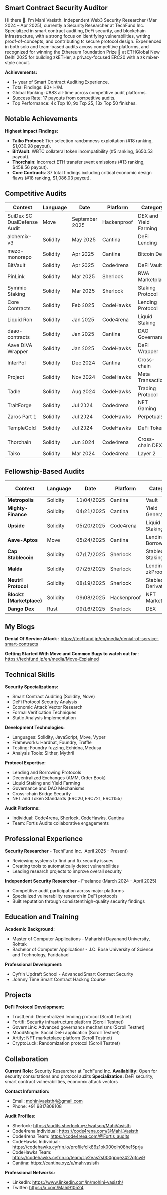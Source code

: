 ## Smart Contract Security Auditor 
Hi there 👋. I’m Mahi Vasisth.
Independent Web3 Security Researcher (Mar 2024 – Apr 2025), currently a Security Researcher at TechFund Inc. Specialized in smart contract auditing, DeFi security, and blockchain infrastructure, with a strong focus on identifying vulnerabilities, writing proof-of-concepts, and contributing to secure protocol design. Experienced in both solo and team-based audits across competitive platforms, and recognized for winning the Ethereum Foundation Prize 🥇 at ETHGlobal New Delhi 2025 for building zkETHer, a privacy-focused ERC20 with a zk mixer-style circuit.

**Achievements:**
- 1+ year of Smart Contract Auditing Experience. 
- Total Findings: 80+ H/M.
- Global Ranking: #883 all-time across competitive audit platforms.  
- Success Rate: 17 payouts from competitive audits.
- Top Performance: 4x Top 10, 9x Top 25, 13x Top 50 finishes.

## Notable Achievements

**Highest Impact Findings:**
- **Taiko Protocol**: Tier selection randomness exploitation (#18 ranking, $1,030.98 payout).
- **BitVault**: WBTC collateral token incompatibility (#5 ranking, $650.53 payout).  
- **Thorchain**: Incorrect ETH transfer event emissions (#13 ranking, $458.56 payout).
- **Core Contracts**: 37 total findings including critical economic design flaws (#18 ranking, $1,086.03 payout).

## Competitive Audits

| Contest | Language | Date | Platform | Category | Findings | Ranking | Payout |
|---------|----------|------|----------|----------|----------|---------|---------|
| SuiDex SC DualDefense Audit | Move | September 2025 | Hackenproof | DEX and Yield Farming | 2 findings | Waiting For results | - |
| alchemix-v3 | Solidity | May 2025 | Cantina | DeFi Lending | 4 findings | #41 | $156.91 |
| mezo-monorepo | Solidity | Apr 2025 | Cantina | Bitcoin DeFi | 2 findings | #42 | $42.39 |
| BitVault | Solidity | Apr 2025 | Code4rena | DeFi Vault | 1H | #5 | $650.53 |
| PinLink | Solidity | Mar 2025 | Sherlock | RWA Marketplace | 1 finding | #44 | $13.20 |
| Symmio Staking | Solidity | Mar 2025 | Sherlock | Staking Protocol | 2 findings | #10 | $68.35 |
| Core Contracts | Solidity | Feb 2025 | CodeHawks | Lending Protocol | 37 findings | #18 | $1,086.03 |
| Liquid Ron | Solidity | Jan 2025 | Code4rena | Liquid Staking | 1H | #12 | $0 |
| daao-contracts | Solidity | Jan 2025 | Cantina | DAO Governance | 1 finding | #122 | $0.23 |
| Aave DIVA Wrapper | Solidity | Jan 2025 | CodeHawks | DeFi Wrapper | 1 finding | #9 | $0.04 |
| InterPol | Solidity | Dec 2024 | Cantina | Cross-chain | 1 finding | #10 | $156.87 |
| Project | Solidity | Nov 2024 | CodeHawks | Meta Transaction | 1 finding | #12 | $98.19 |
| Tadle | Solidity | Aug 2024 | CodeHawks | Trading Protocol | 4 findings | #121 | $4.17 |
| TraitForge | Solidity | Jul 2024 | Code4rena | NFT Gaming | 1 finding | #89 | $0 |
| Zaros Part 1 | Solidity | Jul 2024 | CodeHawks | Perpetuals | 1 finding | #66 | $32.97 |
| TempleGold | Solidity | Jul 2024 | CodeHawks | DeFi Token | 2 findings | #31 | $50.91 |
| Thorchain | Solidity | Jun 2024 | Code4rena | Cross-chain DEX | 1H | #13 | $458.56 |
| Taiko | Solidity | Mar 2024 | Code4rena | Layer 2 | 1H | #18 | $1,030.98 |

## Fellowship-Based Audits

| Contest                  | Language | Date       | Platform    | Category               | Findings | Ranking  | Earned Amount |
|--------------------------|----------|------------|-------------|------------------------|----------|----------|---------------|
| **Metropolis**           | Solidity | 11/04/2025 | Cantina     | Vault                  | 6        | #15      | $379          |
| **Mighty-Finance**       | Solidity | 04/21/2025 | Cantina     | Yield Generation       | 14        | #5       | $1,140        |
| **Upside**               | Solidity | 05/20/2025 | Code4rena   | Liquid Staking         | —        | —        | —             |
| **Aave-Aptos**           | Move     | 05/24/2025 | Cantina     | Lending & Borrowing    | 3        | —        | —             |
| **Cap Stablecoin**       | Solidity | 07/17/2025 | Sherlock    | Stablecoin / Staking   | —        | —        | —             |
| **Malda**                | Solidity | 07/25/2025 | Sherlock    | Lending, L2, zkProof   | —        | Pending  | —             |
| **Neutrl Protocol**      | Solidity | 08/19/2025 | Sherlock    | Stablecoin Derivatives | 1        | #1       | $941          |
| **Blockz (Marketplace)** | Solidity | 09/08/2025 | Hackenproof | NFT Marketplace        | 4        | Pending  | —             |
| **Dango Dex**            | Rust     | 09/16/2025 | Sherlock    | DEX                    | —        | Ongoing  | —             |

## My Blogs
 **Denial Of Service Attack** :
 https://techfund.jp/en/media/denial-of-service-smart-contracts
 
**Getting Started With Move and Common Bugs to watch out for** :
https://techfund.jp/en/media/Move-Explained

## Technical Skills

**Security Specializations:**
- Smart Contract Auditing (Solidity, Move)
- DeFi Protocol Security Analysis
- Economic Attack Vector Research
- Formal Verification Techniques
- Static Analysis Implementation

**Development Technologies:**
- Languages: Solidity, JavaScript, Move, Vyper
- Frameworks: Hardhat, Foundry, Truffle
- Testing: Foundry fuzzing, Echidna, Medusa
- Analysis Tools: Slither, Mythril

**Protocol Expertise:**
- Lending and Borrowing Protocols
- Decentralized Exchanges (AMM, Order Book)
- Liquid Staking and Yield Farming
- Governance and DAO Mechanisms  
- Cross-chain Bridge Security
- NFT and Token Standards (ERC20, ERC721, ERC1155)

**Audit Platforms:**
- Individual: Code4rena, Sherlock, CodeHawks, Cantina
- Team: Fortis Audits collaborative engagements

## Professional Experience

**Security Researcher** - TechFund Inc. (April 2025 - Present)
- Reviewing systems to find and fix security issues
- Creating tools to automatically detect vulnerabilities
- Leading research projects to improve overall security

**Independent Security Researcher** - Freelance (March 2024 - April 2025)  
- Competitive audit participation across major platforms
- Specialized vulnerability research in DeFi protocols
- Built reputation through consistent high-quality security findings

## Education and Training

**Academic Background:**
- Master of Computer Applications - Maharishi Dayanand University, Rohtak
- Bachelor of Computer Applications - J.C. Bose University of Science and Technology, Faridabad

**Professional Development:**
- Cyfrin Updraft School - Advanced Smart Contract Security
- Johnny Time Smart Contract Hacking Course

## Projects

**DeFi Protocol Development:**
- TrustLend: Decentralized lending protocol (Scroll Testnet)
- Fortifi: Security infrastructure platform (Scroll Testnet)  
- GovernLink: Advanced governance mechanisms (Scroll Testnet)
- MoodMingle: Social DeFi application (Scroll Testnet)
- Artify: NFT marketplace platform (Scroll Testnet)
- CryptoLuck: Randomization protocol (Scroll Testnet)

## Collaboration

**Current Role:** Security Researcher at TechFund Inc.
**Availability:** Open for security consultations and protocol audits
**Specialization:** DeFi security, smart contract vulnerabilities, economic attack vectors

**Contact Information:**
- Email: mohinivasisth4@gmail.com
- Phone: +91 9817808108

**Audit Profiles:**
- Sherlock: https://audits.sherlock.xyz/watson/MahiVasisth
- Code4rena Individual: https://code4rena.com/@Mahi_Vasisth
- Code4rena Team: https://code4rena.com/@Fortis_audits
- CodeHawks Individual: https://codehawks.cyfrin.io/profile/clk86z1bk000olh08he15prja
- CodeHawks Team: https://codehawks.cyfrin.io/team/cly2eas2s000gpgez427qfcw9
- Cantina: https://cantina.xyz/u/mahivasisth

**Professional Networks:**
- LinkedIn: https://www.linkedin.com/in/mohini-vasisth/
- Twitter: https://x.com/Mahi910524


<!--
**MahiVasisth/MahiVasisth** is a ✨ _special_ ✨ repository because its `README.md` (this file) appears on your GitHub profile.

Here are some ideas to get you started:

- 🔭 I’m currently working on ...
- 🌱 I’m currently learning ...
- 👯 I’m looking to collaborate on ...
- 🤔 I’m looking for help with ...
- 💬 Ask me about ...
- 📫 How to reach me: ...
- 😄 Pronouns: ...
- ⚡ Fun fact: ...
-->
